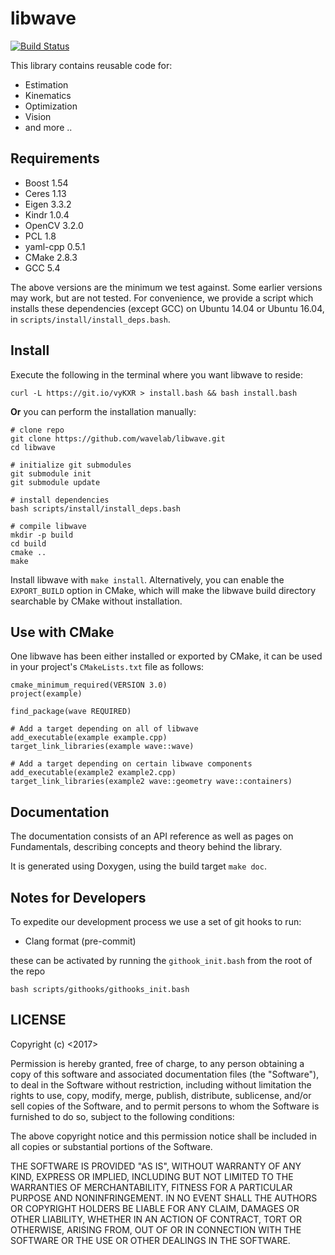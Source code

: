 # libwave
[![Build Status](https://travis-ci.org/wavelab/libwave.png?branch=master)][1]

This library contains reusable code for:

- Estimation
- Kinematics
- Optimization
- Vision
- and more ..

## Requirements

- Boost 1.54
- Ceres 1.13
- Eigen 3.3.2
- Kindr 1.0.4
- OpenCV 3.2.0
- PCL 1.8
- yaml-cpp 0.5.1
- CMake 2.8.3
- GCC 5.4

The above versions are the minimum we test against.
Some earlier versions may work, but are not tested.
For convenience, we provide a script which installs these dependencies (except 
GCC) on Ubuntu 14.04 or Ubuntu 16.04, in `scripts/install/install_deps.bash`.

## Install

Execute the following in the terminal where you want libwave to reside:

    curl -L https://git.io/vyKXR > install.bash && bash install.bash

**Or** you can perform the installation manually:

    # clone repo
    git clone https://github.com/wavelab/libwave.git
    cd libwave

    # initialize git submodules
    git submodule init
    git submodule update

    # install dependencies
    bash scripts/install/install_deps.bash

    # compile libwave
    mkdir -p build
    cd build
    cmake ..
    make

Install libwave with `make install`. Alternatively, you can enable the
`EXPORT_BUILD` option in CMake, which will make the libwave build directory 
searchable by CMake without installation.


## Use with CMake

One libwave has been either installed or exported by CMake, it can be used in
your project's `CMakeLists.txt` file as follows:

    cmake_minimum_required(VERSION 3.0)
    project(example)

    find_package(wave REQUIRED)

    # Add a target depending on all of libwave
    add_executable(example example.cpp)
    target_link_libraries(example wave::wave)

    # Add a target depending on certain libwave components
    add_executable(example2 example2.cpp)
    target_link_libraries(example2 wave::geometry wave::containers)


## Documentation

The documentation consists of an API reference as well as pages on Fundamentals,
describing concepts and theory behind the library.

It is generated using Doxygen, using the build target `make doc`.


## Notes for Developers

To expedite our development process we use a set of git hooks to run:

- Clang format (pre-commit)

these can be activated by running the `githook_init.bash` from the root of the repo

    bash scripts/githooks/githooks_init.bash


## LICENSE

Copyright (c) <2017> <Wavelab>

Permission is hereby granted, free of charge, to any person obtaining a copy
of this software and associated documentation files (the "Software"), to deal
in the Software without restriction, including without limitation the rights
to use, copy, modify, merge, publish, distribute, sublicense, and/or sell
copies of the Software, and to permit persons to whom the Software is
furnished to do so, subject to the following conditions:

The above copyright notice and this permission notice shall be included in all
copies or substantial portions of the Software.

THE SOFTWARE IS PROVIDED "AS IS", WITHOUT WARRANTY OF ANY KIND, EXPRESS OR
IMPLIED, INCLUDING BUT NOT LIMITED TO THE WARRANTIES OF MERCHANTABILITY,
FITNESS FOR A PARTICULAR PURPOSE AND NONINFRINGEMENT. IN NO EVENT SHALL THE
AUTHORS OR COPYRIGHT HOLDERS BE LIABLE FOR ANY CLAIM, DAMAGES OR OTHER
LIABILITY, WHETHER IN AN ACTION OF CONTRACT, TORT OR OTHERWISE, ARISING FROM,
OUT OF OR IN CONNECTION WITH THE SOFTWARE OR THE USE OR OTHER DEALINGS IN THE
SOFTWARE.

[1]: https://travis-ci.org/wavelab/libwave
[edit_docs]: http://chutsu.github.io/ditto/#docs/how_do_i_use_ditto
